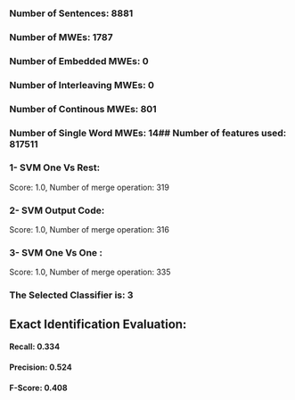 ### Number of Sentences: 8881
### Number of MWEs: 1787

### Number of Embedded MWEs: 0

### Number of Interleaving MWEs: 0

### Number of Continous MWEs: 801

### Number of Single Word MWEs: 14## Number of features used: 817511

### 1- SVM One Vs Rest: 
Score: 1.0, Number of merge operation: 319
### 2- SVM Output Code: 
Score: 1.0, Number of merge operation: 316
### 3- SVM One Vs One : 
Score: 1.0, Number of merge operation: 335
### The Selected Classifier is: 3
## Exact Identification Evaluation: 
#### Recall: 0.334
#### Precision: 0.524
#### F-Score: 0.408

